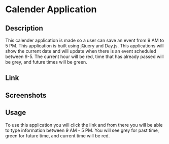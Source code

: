 # Calender Application

## Description
This calender application is made so a user can save an event from 9 AM to 5 PM. This application is built using jQuery and Day.js. This applications will show the current date and will update when there is an event scheduled between 9-5. The current hour will be red, time that has already passed will be grey, and future times will be green.

## Link

## Screenshots

## Usage
To use this application you will click the link and from there you will be able to type information between 9 AM - 5 PM. You will see grey for past time, green for future time, and current time will be red.


